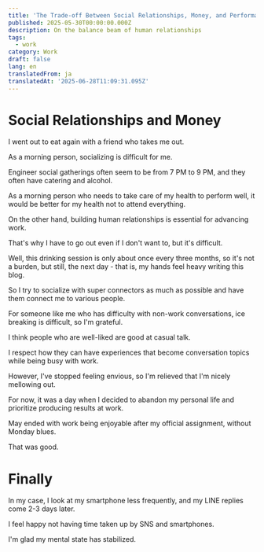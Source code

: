 ```yaml
---
title: 'The Trade-off Between Social Relationships, Money, and Performance'
published: 2025-05-30T00:00:00.000Z
description: On the balance beam of human relationships
tags:
  - work
category: Work
draft: false
lang: en
translatedFrom: ja
translatedAt: '2025-06-28T11:09:31.095Z'
---
```


# Social Relationships and Money

I went out to eat again with a friend who takes me out.

As a morning person, socializing is difficult for me.

Engineer social gatherings often seem to be from 7 PM to 9 PM, and they often have catering and alcohol.

As a morning person who needs to take care of my health to perform well, it would be better for my health not to attend everything.

On the other hand, building human relationships is essential for advancing work.

That's why I have to go out even if I don't want to, but it's difficult.

Well, this drinking session is only about once every three months, so it's not a burden, but still, the next day - that is, my hands feel heavy writing this blog.

So I try to socialize with super connectors as much as possible and have them connect me to various people.

For someone like me who has difficulty with non-work conversations, ice breaking is difficult, so I'm grateful.

I think people who are well-liked are good at casual talk.

I respect how they can have experiences that become conversation topics while being busy with work.

However, I've stopped feeling envious, so I'm relieved that I'm nicely mellowing out.

For now, it was a day when I decided to abandon my personal life and prioritize producing results at work.

May ended with work being enjoyable after my official assignment, without Monday blues.

That was good.

# Finally

In my case, I look at my smartphone less frequently, and my LINE replies come 2-3 days later.

I feel happy not having time taken up by SNS and smartphones.

I'm glad my mental state has stabilized.
